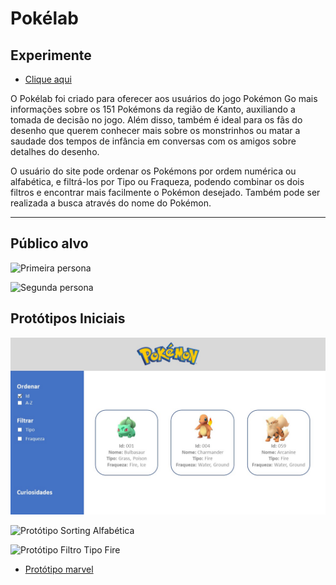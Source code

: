 # Pokélab

## Experimente
* [Clique aqui](https://autistechunplugged.github.io/data-lovers/)


O Pokélab foi criado para oferecer aos usuários do jogo Pokémon Go mais informações sobre os 151 Pokémons da região de Kanto, auxiliando a tomada de decisão no jogo. Além disso, também é ideal para os fãs do desenho que querem conhecer mais sobre os monstrinhos ou matar a saudade dos tempos de infância em conversas com os amigos sobre detalhes do desenho.

O usuário do site pode ordenar os Pokémons por ordem numérica ou alfabética, e filtrá-los por Tipo ou Fraqueza, podendo combinar os dois filtros e encontrar mais facilmente o Pokémon desejado. Também pode ser realizada a busca através do nome do Pokémon.

***

## Público alvo

![Primeira persona](https://github.com/vonhappatsch/data-lovers/blob/master/src/img/Persona1.png)

![Segunda persona](https://github.com/vonhappatsch/data-lovers/blob/master/src/img/Persona2.png)


## Protótipos Iniciais
![Protótipo Tela Inicial](https://github.com/alinecherez/data-lovers/blob/master/src/img/TelasPokemon/Prototipo-01.JPG)

![Protótipo Sorting Alfabética](https://github.com/vonhappatsch/data-lovers/blob/master/src/img/Prototipo-04.JPG)

![Protótipo Filtro Tipo Fire](https://github.com/vonhappatsch/data-lovers/blob/master/src/img/Prototipo-08.JPG)

* [Protótipo marvel](https://marvelapp.com/b2i45c4/screen/53840968)
